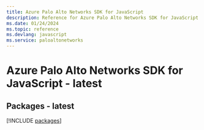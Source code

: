 ```yaml
---
title: Azure Palo Alto Networks SDK for JavaScript
description: Reference for Azure Palo Alto Networks SDK for JavaScript
ms.date: 01/24/2024
ms.topic: reference
ms.devlang: javascript
ms.service: paloaltonetworks
---
```

# Azure Palo Alto Networks SDK for JavaScript - latest
## Packages - latest
[!INCLUDE [packages](palo-alto-networks-index.md)]
